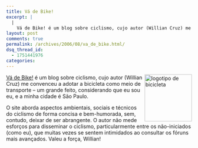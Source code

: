```yaml
---
title: Vá de Bike!
excerpt: |
  |
    Vá de Bike! é um blog sobre ciclismo, cujo autor (Willian Cruz) me convenceu a adotar a bicicleta como meio de transporte - um grande feito, considerando que eu sou eu, e a minha cidade é São Paulo. O site...
layout: post
comments: true
permalink: /archives/2006/08/va_de_bike.html/
dsq_thread_id:
  - 1751441976
categories:
---
```

<img title="logotipo de bicicleta" src="//chester.me/archives/img/bicicleta.gif" width="128" height="128" align="right" />[Vá de Bike!][1] é um blog sobre ciclismo, cujo autor (Willian Cruz) me convenceu a adotar a bicicleta como meio de transporte &#8211; um grande feito, considerando que eu sou eu, e a minha cidade é São Paulo.

O site aborda aspectos ambientais, sociais e técnicos do ciclismo de forma concisa e bem-humorada, sem, contudo, deixar de ser abrangente. O autor não mede esforços para disseminar o ciclismo, particularmente entre os não-iniciados (como eu), que muitas vezes se sentem intimidados ao consultar os fóruns mais avançados. Valeu a força, Willian!

 [1]: http://freeride.blig.ig.com.br/

